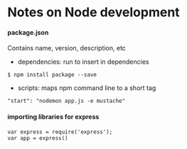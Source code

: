 # Notes on Node development

#### package.json
Contains name, version, description, etc
* dependencies: run to insert in dependencies
```
$ npm install package --save
```
* scripts: maps npm command line to a short tag
```
"start": "nodemon app.js -e mustache"
```

#### importing libraries for express
```
var express = require('express');
var app = express()
```
